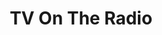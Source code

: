 ---
title: "TV On The Radio"
summary: "TV on the Radio is an American rock band from Brooklyn, New York, formed in 2001. The band consists of Tunde Adebimpe , David Andrew Sitek , Kyp Malone , and Jaleel Bunton . Gerard Smith was a member of the band from 2005 until his death in 2011.
TVOTR has released five studio albums: Desperate Youth, Blood Thirsty Babes , Return to Cookie Mountain , Dear Science , Nine Types of Light , and Seeds , alongside several EPs."
image: "tv-on-the-radio.jpg"
apple_music_artist_url: "https://music.apple.com/gb/artist/tv-on-the-radio/6562624"
wikipedia_url: "https://en.wikipedia.org/wiki/TV_on_the_Radio"
---